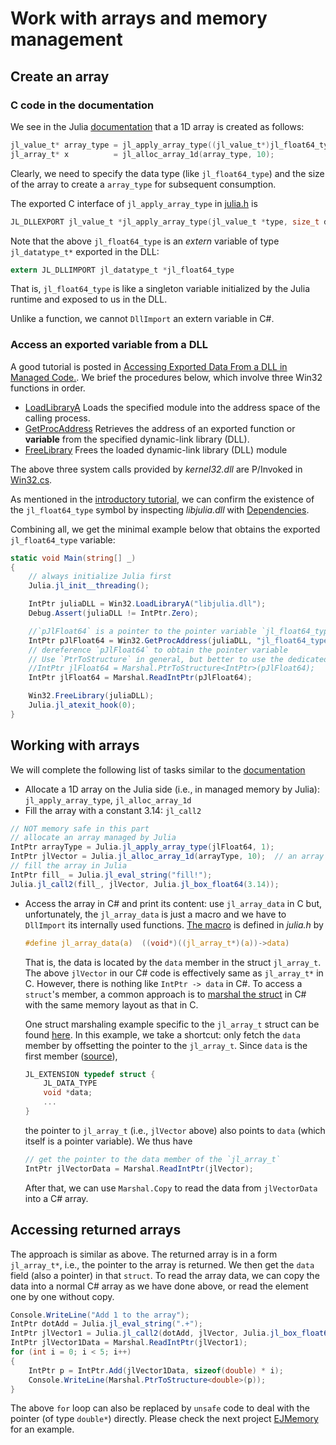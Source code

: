 ﻿# Work with arrays and memory management

## Create an array
### C code in the documentation
We see in the Julia [documentation](https://docs.julialang.org/en/v1/manual/embedding/#Working-with-Arrays) that a 1D array is created as follows:
```c
jl_value_t* array_type = jl_apply_array_type((jl_value_t*)jl_float64_type, 1);
jl_array_t* x          = jl_alloc_array_1d(array_type, 10);
```
Clearly, we need to specify the data type (like `jl_float64_type`) and the size of the array to create a `array_type` for subsequent consumption.

The exported C interface of `jl_apply_array_type` in [julia.h](https://github1s.com/JuliaLang/julia/blob/HEAD/src/julia.h#L1532) is 
```c
JL_DLLEXPORT jl_value_t *jl_apply_array_type(jl_value_t *type, size_t dim);
```

Note that the above `jl_float64_type` is an *extern* variable of type `jl_datatype_t*` exported in the DLL:
```c
extern JL_DLLIMPORT jl_datatype_t *jl_float64_type 
```
That is, `jl_float64_type` is like a singleton variable initialized by the Julia runtime and exposed to us in the DLL. 

Unlike a function, we cannot `DllImport` an extern variable in C#. 

### Access an exported variable from a DLL

A good tutorial is posted in [Accessing Exported Data From a DLL in Managed Code.](https://limbioliong.wordpress.com/2011/11/11/accessing-exported-data-from-a-dll-in-managed-code/). We brief the procedures below, which involve three Win32 functions in order.

- [LoadLibraryA](https://docs.microsoft.com/en-us/windows/win32/api/libloaderapi/nf-libloaderapi-loadlibrarya)
  Loads the specified module into the address space of the calling process.
- [GetProcAddress](https://docs.microsoft.com/en-us/windows/win32/api/libloaderapi/nf-libloaderapi-getprocaddress) Retrieves the address of an exported function or **variable** from the specified dynamic-link library (DLL).
- [FreeLibrary](https://docs.microsoft.com/en-us/windows/win32/api/libloaderapi/nf-libloaderapi-freelibrary) Frees the loaded dynamic-link library (DLL) module

The above three system calls provided by *kernel32.dll* are P/Invoked in [Win32.cs](./Win32.cs).

As mentioned in the [introductory tutorial](../EJStarter), we can confirm the existence of the `jl_float64_type` symbol by inspecting *libjulia.dll* with [Dependencies](https://github.com/lucasg/Dependencies). 

Combining all, we get the minimal example below that obtains the exported `jl_float64_type` variable:
```csharp
static void Main(string[] _)
{
    // always initialize Julia first
    Julia.jl_init__threading();

    IntPtr juliaDLL = Win32.LoadLibraryA("libjulia.dll");
    Debug.Assert(juliaDLL != IntPtr.Zero);

    //`pJlFloat64` is a pointer to the pointer variable `jl_float64_type`
    IntPtr pJlFloat64 = Win32.GetProcAddress(juliaDLL, "jl_float64_type");
    // dereference `pJlFloat64` to obtain the pointer variable
    // Use `PtrToStructure` in general, but better to use the dedicated `ReadIntPtr`
    //IntPtr jlFloat64 = Marshal.PtrToStructure<IntPtr>(pJlFloat64);
    IntPtr jlFloat64 = Marshal.ReadIntPtr(pJlFloat64);

    Win32.FreeLibrary(juliaDLL);
    Julia.jl_atexit_hook(0);
}
```

## Working with arrays
We will complete the following list of tasks similar to the [documentation](https://docs.julialang.org/en/v1/manual/embedding/#Working-with-Arrays)
- Allocate a 1D array on the Julia side (i.e., in managed memory by Julia): `jl_apply_array_type`, `jl_alloc_array_1d`
- Fill the array with a constant 3.14: `jl_call2`

```csharp
// NOT memory safe in this part
// allocate an array managed by Julia
IntPtr arrayType = Julia.jl_apply_array_type(jlFloat64, 1);
IntPtr jlVector = Julia.jl_alloc_array_1d(arrayType, 10);  // an array of length 10
// fill the array in Julia
IntPtr fill_ = Julia.jl_eval_string("fill!");
Julia.jl_call2(fill_, jlVector, Julia.jl_box_float64(3.14));
```
- Access the array in C# and print its content: use `jl_array_data` in C but, unfortunately, the `jl_array_data` is just a macro and we have to `DllImport` its internally used functions. [The macro](https://github1s.com/JuliaLang/julia/blob/HEAD/src/julia.h#L944) is defined in *julia.h* by
    ```c
    #define jl_array_data(a)  ((void*)((jl_array_t*)(a))->data)
    ```
    That is, the data is located by the `data` member in the struct `jl_array_t`. The above `jlVector` in our C# code is effectively same as `jl_array_t*` in C. However,  there is nothing like `IntPtr -> data` in C#. To access a `struct`'s member, a common approach is to [marshal the struct](https://docs.microsoft.com/en-us/dotnet/framework/interop/marshaling-classes-structures-and-unions) in C# with the same memory layout as that in C. 
    
    One struct marshaling example specific to the `jl_array_t` struct can be found [here](https://github.com/WangyuHello/JuliaSharp/blob/71c88aa4ce86f6322abfefb649c0756aa475dabb/JuliaSharp/JuliaArray.cs#L141). In this example, we take a shortcut: only fetch the `data` member by offsetting the pointer to the `jl_array_t`. Since `data` is the first member ([source](https://github1s.com/JuliaLang/julia/blob/HEAD/src/julia.h#L196)), 
    ```c
    JL_EXTENSION typedef struct {
        JL_DATA_TYPE
        void *data;
        ...
    }
    ```
    the pointer to `jl_array_t` (i.e., `jlVector` above) also points to `data` (which itself is a pointer variable). We thus have
    ```csharp
    // get the pointer to the data member of the `jl_array_t`
    IntPtr jlVectorData = Marshal.ReadIntPtr(jlVector);
    ```
    After that, we can use `Marshal.Copy` to read the data from `jlVectorData` into a C# array.


## Accessing returned arrays
The approach is similar as above. The returned array is in a form `jl_array_t*`, i.e., the pointer to the array is returned. We then get the `data` field (also a pointer) in that `struct`. To read the array data, we can copy the data into a normal C# array as we have done above, or read the element one by one without copy.

```csharp
Console.WriteLine("Add 1 to the array");
IntPtr dotAdd = Julia.jl_eval_string(".+");
IntPtr jlVector1 = Julia.jl_call2(dotAdd, jlVector, Julia.jl_box_float64(1.0)); // return an array
IntPtr jlVector1Data = Marshal.ReadIntPtr(jlVector1);
for (int i = 0; i < 5; i++)
{
    IntPtr p = IntPtr.Add(jlVector1Data, sizeof(double) * i);
    Console.WriteLine(Marshal.PtrToStructure<double>(p));
}
```
The above `for` loop can also be replaced by `unsafe` code to deal with the pointer (of type `double*`) directly. Please check the next project [EJMemory](../EJMemory) for an example. 


    
    
    
    


